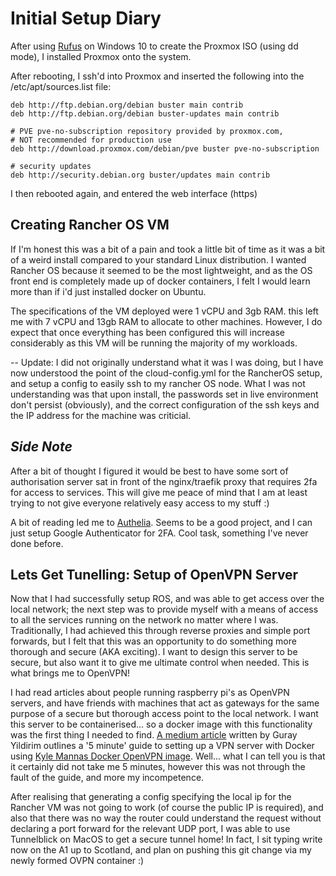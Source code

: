 # Initial Setup Diary

After using [Rufus](https://github.com/pbatard/rufus/releases/download/v3.8/rufus-3.8.exe) on Windows 10 to create the Proxmox ISO (using dd mode), I installed Proxmox onto the system.


After rebooting, I ssh'd into Proxmox and inserted the following into the /etc/apt/sources.list file:
```
deb http://ftp.debian.org/debian buster main contrib
deb http://ftp.debian.org/debian buster-updates main contrib

# PVE pve-no-subscription repository provided by proxmox.com,
# NOT recommended for production use
deb http://download.proxmox.com/debian/pve buster pve-no-subscription

# security updates
deb http://security.debian.org buster/updates main contrib
```
I then rebooted again, and entered the web interface (https)

## Creating Rancher OS VM

If I'm honest this was a bit of a pain and took a little bit of time as it was a bit of a weird install compared to your standard Linux distribution. I wanted Rancher OS because it seemed to be the most lightweight, and as the OS front end is completely made up of docker containers, I felt I would learn more than if i'd just installed docker on Ubuntu.

The specifications of the VM deployed were 1 vCPU and 3gb RAM. this left me with 7 vCPU and 13gb RAM to allocate to other machines. However, I do expect that once everything has been configured this will increase considerably as this VM will be running the majority of my workloads.

-- Update: I did not originally understand what it was I was doing, but I have now understood the point of the cloud-config.yml for the RancherOS setup, and setup a config to easily ssh to my rancher OS node. What I was not understanding was that upon install, the passwords set in live environment don't persist (obviously), and the correct configuration of the ssh keys and the IP address for the machine was criticial.

## *Side Note* ##
After a bit of thought I figured it would be best to have some sort of authorisation server sat in front of the nginx/traefik proxy that requires 2fa for access to services. This will give me peace of mind that I am at least trying to not give everyone relatively easy access to my stuff :)

A bit of reading led me to [Authelia](https://github.com/clems4ever/authelia). Seems to be a good project, and I can just setup Google Authenticator for 2FA. Cool task, something I've never done before.


## Lets Get Tunelling: Setup of OpenVPN Server ##
Now that I had successfully setup ROS, and was able to get access over the local network; the next step was to provide myself with a means of access to all the services running on the network no matter where I was. Traditionally, I had achieved this through reverse proxies and simple port forwards, but I felt that this was an opportunity to do something more thorough and secure (AKA exciting). I want to design this server to be secure, but also want it to give me ultimate control when needed. This is what brings me to OpenVPN!

I had read articles about people running raspberry pi's as OpenVPN servers, and have friends with machines that act as gateways for the same purpose of a secure but thorough access point to the local network. I want this server to be containerised... so a docker image with this functionality was the first thing I needed to find. [A medium article](https://medium.com/@gurayy/set-up-a-vpn-server-with-docker-in-5-minutes-a66184882c45) written by Guray Yildirim outlines a '5 minute' guide to setting up a VPN server with Docker using [Kyle Mannas Docker OpenVPN image](https://github.com/kylemanna/docker-openvpn.git). Well... what I can tell you is that it certainly did not take me 5 minutes, however this was not through the fault of the guide, and more my incompetence.

After realising that generating a config specifying the local ip for the Rancher VM was not going to work (of course the public IP is required), and also that there was no way the router could understand the request without declaring a port forward for the relevant UDP port, I was able to use Tunnelblick on MacOS to get a secure tunnel home! In fact, I sit typing write now on the A1 up to Scotland, and plan on pushing this git change via my newly formed OVPN container :)
